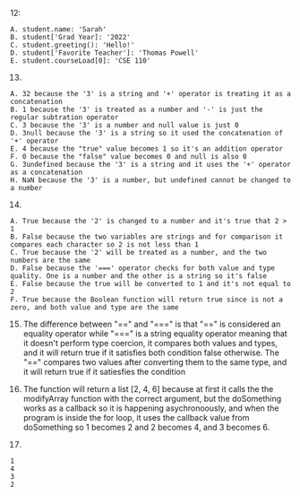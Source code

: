 12:

    A. student.name: 'Sarah'
    B. student['Grad Year]: '2022'
    C. student.greeting(): 'Hello!'
    D. student['Favorite Teacher']: 'Thomas Powell'
    E. student.courseLoad[0]: 'CSE 110'
13. 

    A. 32 because the '3' is a string and '+' operator is treating it as a concatenation
    B. 1 because the '3' is treated as a number and '-' is just the regular subtration operator
    C. 3 because the '3' is a number and null value is just 0
    D. 3null because the '3' is a string so it used the concatenation of '+' operator
    E. 4 because the "true" value becomes 1 so it's an addition operator
    F. 0 because the "false" value becomes 0 and null is also 0
    G. 3undefined because the '3' is a string and it uses the '+' operator as a concatenation
    H. NaN because the '3' is a number, but undefined cannot be changed to a number
14.
    
    A. True because the '2' is changed to a number and it's true that 2 > 1
    B. False because the two variables are strings and for comparison it compares each character so 2 is not less than 1
    C. True because the '2' will be treated as a number, and the two numbers are the same
    D. False because the '===' operator checks for both value and type quality. One is a number and the other is a string so it's false
    E. False because the true will be converted to 1 and it's not equal to 2
    F. True because the Boolean function will return true since is not a zero, and both value and type are the same

15. The difference between "==" and "===" is that "==" is considered an equality operator while "===" is a string equality operator meaning that it doesn't perform type coercion, it compares both values and types, and it will return true if it satisfies both condition false otherwise. The "==" compares two values after converting them to the same type, and it will return true if it satiesfies the condition

17. The function will return a list [2, 4, 6] because at first it calls the the modifyArray function with the correct argument, but the doSomething works as a callback so it is happening asychronoously, and when the program is inside the for loop, it uses the callback value from doSomething so 1 becomes 2 and 2 becomes 4, and 3 becomes 6.

19. 

    1
    4
    3
    2
    